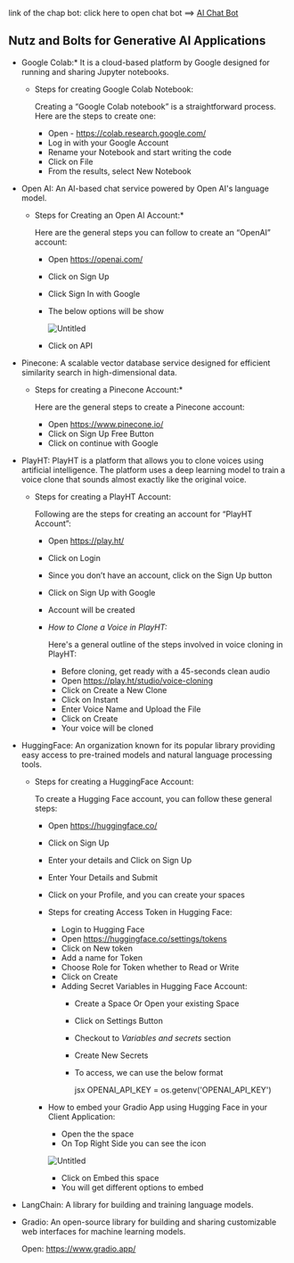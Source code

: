 link of the chap bot: click here to open chat bot ==> [AI Chat Bot](https://darshan2224.github.io/AIChatBot/)
## Nutz and Bolts for Generative AI Applications

- Google Colab:* It is a cloud-based platform by Google designed for running and sharing Jupyter notebooks.
    - Steps for creating Google Colab Notebook:
        
        Creating a “Google Colab notebook” is a straightforward process. Here are the steps to create one:
        
        - Open - https://colab.research.google.com/
        - Log in with your Google Account
        - Rename your Notebook and start writing the code
        - Click on File
        - From the results, select New Notebook

- Open AI: An AI-based chat service powered by Open AI's language model.
    - Steps for Creating an Open AI Account:*
        
        Here are the general steps you can follow to create an “OpenAI” account:
        
        - Open https://openai.com/
        - Click on Sign Up
        - Click Sign In with Google
        - The below options will be show
            
            ![Untitled](https://prod-files-secure.s3.us-west-2.amazonaws.com/cc512d89-3069-4d3e-b277-9ef4d98ce8cf/00f2e3f9-9819-4e20-9e40-6d0920ca6361/Untitled.png)
            
        - Click on API

- Pinecone: A scalable vector database service designed for efficient similarity search in high-dimensional data.
    - Steps for creating a Pinecone Account:*
        
        Here are the general steps to create a Pinecone account:
        
        - Open https://www.pinecone.io/
        - Click on Sign Up Free Button
        - Click on continue with Google

- PlayHT: PlayHT is a platform that allows you to clone voices using artificial intelligence. The platform uses a deep learning model to train a voice clone that sounds almost exactly like the original voice.
    - Steps for creating a PlayHT Account:
        
        Following are the steps for creating an account for “PlayHT Account”:
        
        - Open https://play.ht/
        - Click on Login
        - Since you don’t have an account, click on the Sign Up button
        - Click on Sign Up with Google
        - Account will be created
        - *How to Clone a Voice in PlayHT:*
            
            Here's a general outline of the steps involved in voice cloning in PlayHT:
            
            - Before cloning, get ready with a 45-seconds clean audio
            - Open https://play.ht/studio/voice-cloning
            - Click on Create a New Clone
            - Click on Instant
            - Enter Voice Name and Upload the File
            - Click on Create
            - Your voice will be cloned

- HuggingFace: An organization known for its popular library providing easy access to pre-trained models and natural language processing tools.
    - Steps for creating a HuggingFace Account:
        
        To create a Hugging Face account, you can follow these general steps:
        
        - Open https://huggingface.co/
        - Click on Sign Up
        - Enter your details and Click on Sign Up
        - Enter Your Details and Submit
        - Click on your Profile, and you can create your spaces
        - Steps for creating Access Token in Hugging Face:
            - Login to Hugging Face
            - Open https://huggingface.co/settings/tokens
            - Click on New token
            - Add a name for Token
            - Choose Role for Token whether to Read or Write
            - Click on Create
            - Adding Secret Variables in Hugging Face Account:
                - Create a Space Or Open your existing Space
                - Click on Settings Button
                - Checkout to *Variables and secrets* section
                - Create New Secrets
                - To access, we can use the below format
                    
                    jsx
                    OPENAI_API_KEY = os.getenv('OPENAI_API_KEY')
                    
                    
        - How to embed your Gradio App using Hugging Face in your Client Application:
            - Open the the space
            - On Top Right Side you can see the icon
            
            ![Untitled](https://prod-files-secure.s3.us-west-2.amazonaws.com/cc512d89-3069-4d3e-b277-9ef4d98ce8cf/00c4bc8e-09d2-4ed9-a9da-9cfcee48cfb8/Untitled.png)
            
            - Click on Embed this space
            - You will get different options to embed
            
    
- LangChain: A library for building and training language models.
    

- Gradio: An open-source library for building and sharing customizable web interfaces for machine learning models.
    
    Open: https://www.gradio.app/
    
